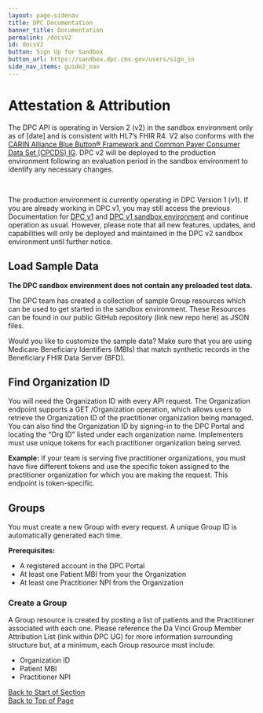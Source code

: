 ```yaml
---
layout: page-sidenav
title: DPC Documentation
banner_title: Documentation
permalink: /docsV2
id: docsV2
button: Sign Up for Sandbox
button_url: https://sandbox.dpc.cms.gov/users/sign_in
side_nav_items: guide2_nav
---
```


# Attestation & Attribution

<div class="ds-c-alert ds-c-alert--hide-icon ds-c-alert--warn">
  <div class="ds-c-alert__body">
    <p class="ds-c-alert__text">
      The DPC API is operating in Version 2 (v2) in the sandbox environment only as of [date] and is consistent with HL7’s FHIR R4. V2 also conforms with the <a href="http://hl7.org/fhir/us/carin-bb/history.html" target="_blank">CARIN Alliance Blue Button® Framework and Common Payer Consumer Data Set (CPCDS) IG</a>. DPC v2 will be deployed to the production environment following an evaluation period in the sandbox environment to identify any necessary changes.
    </p><br />
    <p class="ds-c-alert__text">
      The production environment is currently operating in DPC Version 1 (v1). If you are already working in DPC v1, you may still access the previous Documentation for <a href="/docsV1" target="_blank">DPC v1</a> and <a href="{{ site.sbx_sign_in }}">DPC v1 sandbox environment</a> and continue operation as usual. However, please note that all new features, updates, and capabilities will only be deployed and maintained in the DPC v2 sandbox environment until further notice.
    </p>
  </div>
</div>

## Load Sample Data
**The DPC sandbox environment does not contain any preloaded test data.**

The DPC team has created a collection of sample Group resources which can be used to get started in the sandbox environment. These Resources can be found in our public GitHub repository (link new repo here) as JSON files.

Would you like to customize the sample data?  Make sure that you are using Medicare Beneficiary Identifiers (MBIs) that match synthetic records in the Beneficiary FHIR Data Server (BFD).

## Find Organization ID

You will need the Organization ID with every API request. The Organization endpoint supports a GET /Organization operation, which allows users to retrieve the Organization ID of the practitioner organization being managed. You can also find the Organization ID by signing-in to the DPC Portal and locating the “Org ID” listed under each organization name.
Implementers must use unique tokens for each practitioner organization being served.

<div class="ds-c-alert ds-c-alert--hide-icon">
  <div class="ds-c-alert__body">
    <strong>Example:</strong> If your team is serving five practitioner organizations, you must have five different tokens and use the specific token assigned to the practitioner organization for which you are making the request. This endpoint is token-specific.
  </div>
</div>

## Groups

You must create a new Group with every request. A unique Group ID is automatically generated each time.

**Prerequisites:**
* A registered account in the DPC Portal
* At least one Patient MBI from your the Organization
* At least one Practitioner NPI from the Organization

### Create a Group

A Group resource is created by posting a list of patients and the Practitioner associated with each one. Please reference the Da Vinci Group Member Attribution List (link within DPC UG) for more information surrounding structure but, at a minimum, each Group resource must include:

* Organization ID
* Patient MBI
* Practitioner NPI

<a class="guide_top_link" href="#attestation--attribution">Back to Start of Section</a><br />
<a class="guide_top_link" href="#">Back to Top of Page</a>